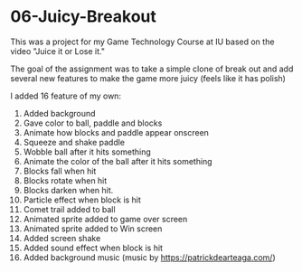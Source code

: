 # 06-Juicy-Breakout

This was a project for my Game Technology Course at IU based on the video "Juice it or Lose it."

The goal of the assignment was to take a simple clone of break out and add several new features to make the game more juicy (feels like it has polish) 

I added 16 feature of my own:
1.	Added background
2.	Gave color to ball, paddle and blocks
3.	Animate how blocks and paddle appear onscreen
4.	Squeeze and shake paddle
5.	Wobble ball after it hits something
6.	Animate the color of the ball after it hits something
7.	Blocks fall when hit
8.	Blocks rotate when hit
9.	Blocks darken when hit. 
10.	Particle effect when block is hit
11.	Comet trail added to ball
12.	Animated sprite added to game over screen
13.	Animated sprite added to Win screen 
14.	Added screen shake
15.	Added sound effect when block is hit
16.	Added background music (music by https://patrickdearteaga.com/)



